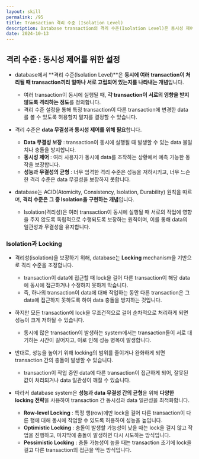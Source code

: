 ```yaml
---
layout: skill
permalink: /95
title: Transaction 격리 수준 (Isolation Level)
description: Database transaction의 격리 수준(Isolation Level)은 동시성 제어를 위한 설정으로, 여러 transaction이 동시에 실행될 때 서로의 영향을 얼마나 고립시키는지를 나타냅니다.
date: 2024-10-13
---
```



## 격리 수준 : 동시성 제어를 위한 설정

- database에서 **격리 수준(Isolation Level)**은 **동시에 여러 transaction이 처리될 때 transaction끼리 얼마나 서로 고립되어 있는지를 나타내는 개념**입니다.
    - 여러 transaction이 동시에 실행될 때, **각 transaction이 서로의 영향을 받지 않도록 격리하는 정도**를 정의합니다.
    - 격리 수준 설정을 통해 특정 transaction이 다른 transaction에 변경한 data를 볼 수 있도록 허용할지 말지를 결정할 수 있습니다.

- 격리 수준은 **data 무결성과 동시성 제어를 위해 필요**합니다.
    - **Data 무결성 보장** : transaction이 동시에 실행될 때 발생할 수 있는 data 불일치나 충돌을 방지합니다.
    - **동시성 제어** : 여러 사용자가 동시에 data를 조작하는 상황에서 예측 가능한 동작을 보장합니다.
    - **성능과 무결성의 균형** : 너무 엄격한 격리 수준은 성능을 저하시키고, 너무 느슨한 격리 수준은 data 무결성을 보장하지 못합니다.

- database는 ACID(Atomicity, Consistency, Isolation, Durability) 원칙을 따르며, **격리 수준은 그 중 Isolation을 구현하는 개념**입니다.
    - Isolation(격리성)은 여러 transaction이 동시에 실행될 때 서로의 작업에 영향을 주지 않도록 독립적으로 수행되도록 보장하는 원칙이며, 이를 통해 data의 일관성과 무결성을 유지합니다.


### Isolation과 Locking

- 격리성(isolation)을 보장하기 위해, database는 **Locking** mechanism을 기반으로 격리 수준을 조정합니다.
    - transaction이 data에 접근할 때 lock을 걸어 다른 transaction이 해당 data에 동시에 접근하거나 수정하지 못하게 막습니다.
    - 즉, 하나의 transaction이 data에 대해 작업하는 동안 다른 transaction은 그 data에 접근하지 못하도록 하여 data 충돌을 방지하는 것입니다.

- 하지만 모든 transaction에 lock을 무조건적으로 걸어 순차적으로 처리하게 되면 성능이 크게 저하될 수 있습니다.
    - 동시에 많은 transaction이 발생하는 system에서는 transaction들이 서로 대기하는 시간이 길어지고, 이로 인해 성능 병목이 발생합니다.

- 반대로, 성능을 높이기 위해 locking의 범위를 줄이거나 완화하게 되면 transaction 간의 충돌이 발생할 수 있습니다.
    - transaction이 작업 중인 data에 다른 transaction이 접근하게 되어, 잘못된 값이 처리되거나 data 일관성이 깨질 수 있습니다.

- 따라서 database system은 **성능과 data 무결성 간의 균형**을 위해 **다양한 locking 전략**을 사용하여 transaction 간 동시성과 data 일관성을 최적화합니다.
	- **Row-level Locking** : 특정 행(row)에만 lock을 걸어 다른 transaction이 다른 행에 대해 동시에 작업할 수 있도록 허용하여 성능을 높입니다.
	- **Optimistic Locking** : 충돌이 발생할 가능성이 낮을 때는 lock을 걸지 않고 작업을 진행하고, 마지막에 충돌이 발생하면 다시 시도하는 방식입니다.
	- **Pessimistic Locking** : 충돌 가능성이 높을 때는 transaction 초기에 lock을 걸고 다른 transaction의 접근을 막는 방식입니다.


